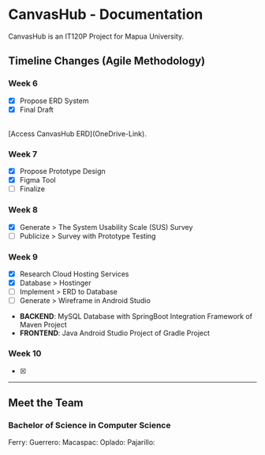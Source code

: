 # CanvasHub - Documentation
CanvasHub is an IT120P Project for Mapua University.

## Timeline Changes (Agile Methodology)

### Week 6
- [X] Propose ERD System
- [X] Final Draft
<br>
[Access CanvasHub ERD](OneDrive-Link).

### Week 7
- [X] Propose Prototype Design
- [X] Figma Tool
- [ ] Finalize

### Week 8
- [X] Generate > The System Usability Scale (SUS) Survey
- [ ] Publicize > Survey with Prototype Testing

### Week 9
- [X] Research Cloud Hosting Services
- [X] Database > Hostinger
- [ ] Implement > ERD to Database
- [ ] Generate > Wireframe in Android Studio
- **BACKEND**: MySQL Database with SpringBoot Integration Framework of Maven Project
- **FRONTEND**: Java Android Studio Project of Gradle Project

### Week 10
- [X] 

<hr>

## Meet the Team
### Bachelor of Science in Computer Science
Ferry: 
Guerrero:
Macaspac:
Oplado:
Pajarillo:
